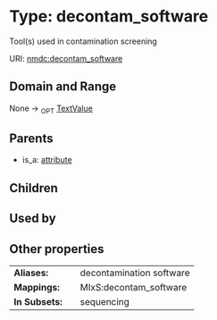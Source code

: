 
# Type: decontam_software


Tool(s) used in contamination screening

URI: [nmdc:decontam_software](https://microbiomedata/meta/decontam_software)


## Domain and Range

None ->  <sub>OPT</sub> [TextValue](TextValue.md)

## Parents

 *  is_a: [attribute](attribute.md)

## Children


## Used by


## Other properties

|  |  |  |
| --- | --- | --- |
| **Aliases:** | | decontamination software |
| **Mappings:** | | MIxS:decontam_software |
| **In Subsets:** | | sequencing |

